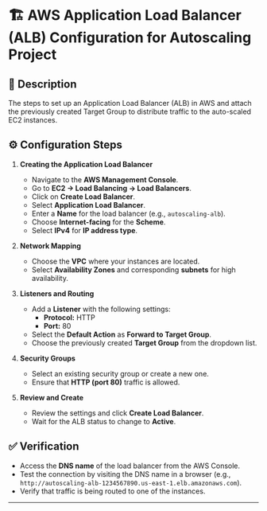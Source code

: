 # 🏗️ AWS Application Load Balancer (ALB) Configuration for Autoscaling Project

## 📝 Description

The steps to set up an Application Load Balancer (ALB) in AWS and attach the previously created Target Group to distribute traffic to the auto-scaled EC2 instances.

## ⚙️ Configuration Steps

1. **Creating the Application Load Balancer**

   - Navigate to the **AWS Management Console**.
   - Go to **EC2 -> Load Balancing -> Load Balancers**.
   - Click on **Create Load Balancer**.
   - Select **Application Load Balancer**.
   - Enter a **Name** for the load balancer (e.g., `autoscaling-alb`).
   - Choose **Internet-facing** for the **Scheme**.
   - Select **IPv4** for **IP address type**.

2. **Network Mapping**

   - Choose the **VPC** where your instances are located.
   - Select **Availability Zones** and corresponding **subnets** for high availability.

3. **Listeners and Routing**

   - Add a **Listener** with the following settings:
     - **Protocol:** HTTP
     - **Port:** 80
   - Select the **Default Action** as **Forward to Target Group**.
   - Choose the previously created **Target Group** from the dropdown list.

4. **Security Groups**

   - Select an existing security group or create a new one.
   - Ensure that **HTTP (port 80)** traffic is allowed.

5. **Review and Create**
   - Review the settings and click **Create Load Balancer**.
   - Wait for the ALB status to change to **Active**.

## ✅ Verification

- Access the **DNS name** of the load balancer from the AWS Console.
- Test the connection by visiting the DNS name in a browser (e.g., `http://autoscaling-alb-1234567890.us-east-1.elb.amazonaws.com`).
- Verify that traffic is being routed to one of the instances.

---
